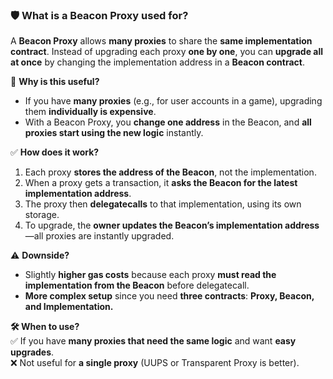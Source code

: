 ### **🛡️ What is a Beacon Proxy used for?**  

A **Beacon Proxy** allows **many proxies** to share the **same implementation contract**. Instead of upgrading each proxy **one by one**, you can **upgrade all at once** by changing the implementation address in a **Beacon contract**.  

🚨 **Why is this useful?**  
- If you have **many proxies** (e.g., for user accounts in a game), upgrading them **individually is expensive**.  
- With a Beacon Proxy, you **change one address** in the Beacon, and **all proxies start using the new logic** instantly.  

✅ **How does it work?**  
1. Each proxy **stores the address of the Beacon**, not the implementation.  
2. When a proxy gets a transaction, it **asks the Beacon for the latest implementation address**.  
3. The proxy then **delegatecalls** to that implementation, using its own storage.  
4. To upgrade, the **owner updates the Beacon’s implementation address**—all proxies are instantly upgraded.  

⚠️ **Downside?**  
- Slightly **higher gas costs** because each proxy **must read the implementation from the Beacon** before delegatecall.  
- **More complex setup** since you need **three contracts**: **Proxy, Beacon, and Implementation.**  

**🛠️ When to use?**  
✅ If you have **many proxies that need the same logic** and want **easy upgrades**.  
❌ Not useful for **a single proxy** (UUPS or Transparent Proxy is better).
